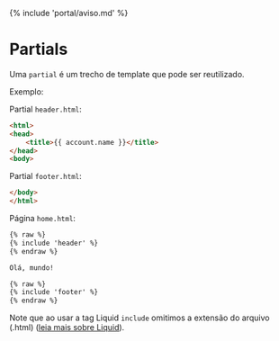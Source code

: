 {% include 'portal/aviso.md' %}

# Partials

Uma `partial` é um trecho de template que pode ser reutilizado.

Exemplo:

Partial `header.html`:
```html
<html>
<head>
	<title>{{ account.name }}</title>
</head>
<body>	
```

Partial `footer.html`:
```html
</body>
</html>
```

Página `home.html`:
```html
{% raw %}
{% include 'header' %}
{% endraw %}

Olá, mundo!

{% raw %}
{% include 'footer' %}
{% endraw %}
```

Note que ao usar a tag Liquid `include` omitimos a extensão do arquivo (.html) ([leia mais sobre Liquid](../../referencias/liquid/index.html)).

